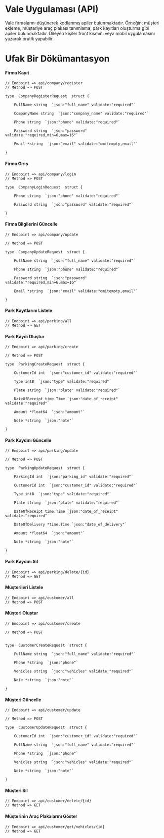 # Vale Uygulaması (API)

Vale firmalarını düşünerek kodlanmış apiler bulunmaktadır. Örneğin; müşteri ekleme, müşteriye araç plakası tanımlama, park kayıtları oluşturma gibi apiler bulunmaktadır. Dileyen kişiler front kısmını veya mobil uygulamasını yazarak pratik yapabilir.


# Ufak Bir Dökümantasyon

####  Firma Kayıt
	// Endpoint => api/company/register
	// Method => POST
	
    type  CompanyRegisterRequest  struct {
    
	    FullName string  `json:"full_name" validate:"required"`
    
	    CompanyName string  `json:"company_name" validate:"required"`
    
	    Phone string  `json:"phone" validate:"required"`
    
	    Password string  `json:"password" validate:"required,min=6,max=16"`
    
	    Email *string  `json:"email" validate:"omitempty,email"`
    
    }
     
    
   #### Firma Giriş

    // Endpoint => api/company/login
    // Method => POST
    
    type  CompanyLoginRequest  struct {
    
	    Phone string  `json:"phone" validate:"required"`
    
	    Password string  `json:"password" validate:"required"`
    
    }

#### Firma Bilgilerini Güncelle

    // Endpoint => api/company/update
    
    // Method => POST
    
    type  CompanyUpdateRequest  struct {
    
	    FullName string  `json:"full_name" validate:"required"`
    
	    Phone string  `json:"phone" validate:"required"`
    
	    Password string  `json:"password" validate:"required,min=6,max=16"`
    
	    Email *string  `json:"email" validate:"omitempty,email"`
    
    }

#### Park Kayıtlarını Listele

    // Endpoint => api/parking/all
    // Method => GET

#### Park Kaydı Oluştur

    // Endpoint => api/parking/create
    
    // Method => POST
    
    type  ParkingCreateRequest  struct {
    
	    CustomerId int  `json:"customer_id" validate:"required"`
    
	    Type int8  `json:"type" validate:"required"`
    
	    Plate string  `json:"plate" validate:"required"`
    
	    DateOfReceipt time.Time `json:"date_of_receipt" validate:"required"`
    
	    Amount *float64  `json:"amount"`
    
	    Note *string  `json:"note"`
    
    }
#### Park Kaydını Güncelle

    // Endpoint => api/parking/update
    
    // Method => POST

    type  ParkingUpdateRequest  struct {
    
	    ParkingId int  `json:"parking_id" validate:"required"`
    
	    CustomerId int  `json:"customer_id" validate:"required"`
    
	    Type int8  `json:"type" validate:"required"`
    
	    Plate string  `json:"plate" validate:"required"`
    
	    DateOfReceipt time.Time `json:"date_of_receipt" validate:"required"`
    
	    DateOfDelivery *time.Time `json:"date_of_delivery"`
    
	    Amount *float64  `json:"amount"`
    
	    Note *string  `json:"note"`
    
    }
#### Park Kaydını Sil

    // Endpoint => api/parking/delete/{id}
    // Method => GET
#### Müşterileri Listele

    // Endpoint => api/customer/all
    // Method => POST
#### Müşteri Oluştur

    // Endpoint => api/customer/create
    
    // Method => POST
    
 
    type  CustomerCreateRequest  struct {
    
	    FullName string  `json:"full_name" validate:"required"`
    
	    Phone *string  `json:"phone"`
    
	    Vehicles string  `json:"vehicles" validate:"required"`
    
	    Note *string  `json:"note"`
    
    }
#### Müşteri Güncelle

    // Endpoint => api/customer/update
    
    // Method => POST

    type  CustomerUpdateRequest  struct {
    
	    CustomerId int  `json:"customer_id" validate:"required"`
    
	    FullName string  `json:"full_name" validate:"required"`
    
	    Phone *string  `json:"phone"`
    
	    Vehicles string  `json:"vehicles" validate:"required"`
    
	    Note *string  `json:"note"`
    
    }
#### Müşteri Sil

    // Endpoint => api/customer/delete/{id}
    // Method => GET
#### Müşterinin Araç Plakalarını Göster

    // Endpoint => api/customer/get/vehicles/{id}
    // Method => GET



